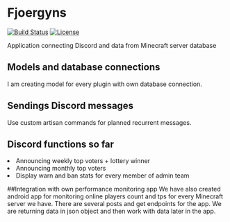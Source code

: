# Fjoergyns

[![Build Status](https://travis-ci.org/laravel/lumen-framework.svg)]()
[![License](https://poser.pugx.org/laravel/lumen-framework/license.svg)](https://packagist.org/packages/laravel/lumen-framework)

Application connecting Discord and data from Minecraft server database

## Models and database connections

I am creating model for every plugin with own database connection. 

## Sendings Discord messages

Use custom artisan commands for planned recurrent messages.

## Discord functions so far
<li>Announcing weekly top voters + lottery winner</li>
<li>Announcing monthly top voters</li>
<li>Display warn and ban stats for every member of admin team</li>

##Integration with own performance monitoring app
We have also created android app for monitoring online players count and tps for every Minecraft server we have.
There are several posts and get endpoints for the app. We are returning data in json object and then work with data later in the app. 

